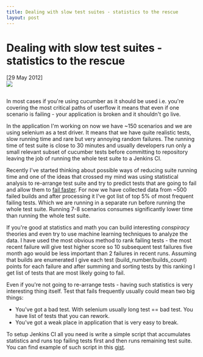 ```yaml
---
title: Dealing with slow test suites - statistics to the rescue
layout: post
---
```


# Dealing with slow test suites - statistics to the rescue

<div class="date">[29 May 2012]</div>

<a href="http://en.wikipedia.org/wiki/Moneyball_(film)">
  <img style="padding-bottom: 15px" src="http://i.imgur.com/ixIT5.jpg">
</a>

In most cases if you're using cucumber as it should be used i.e. you're covering the most critical paths of userflow it means that even if one scenario is failing - your application is broken and it shouldn't go live.

In the application I'm working on now we have ~150 scenarios and we are using selenium as a test driver. It means that we have quite realistic tests, slow running time and rare but very annoying random failures. The running time of test suite is close to 30 minutes and usually developers run only a small relevant subset of cucumber tests before committing to repository leaving the job of running the whole test suite to a Jenkins CI.

Recently I've started thinking about possible ways of reducing suite running time and one of the ideas that crossed my mind was using statistical analysis to re-arrange test suite and try to predict tests that are going to fail and allow them to [fail faster](http://en.wikipedia.org/wiki/Fail-fast). For now we have collected data from ~500 failed builds and after processing it I've got list of top 5% of most frequent failing tests. Which we are running in a separate run before running the whole test suite. Running 7-8 scenarios consumes significantly lower time than running the whole test suite.

If you're good at statistics and math you can build interesting _conspiracy_ theories and even try to use machine learning techniques to analyze the data. I have used the most obvious method to rank failing tests - the most recent failure will give test higher score so 10 subsequent test failures five month ago would be less important than 2 failures in recent runs. Assuming that builds are enumerated I give each test (build\_number/builds_count) points for each failure and after summing and sorting tests by this ranking I get list of tests that are most likely going to fail.

Even if you're not going to re-arrange tests - having such statistics is very interesting thing itself. Test that fails frequently usually could mean two big things:

* You've got a bad test. With selenium usually long test == bad test. You have list of tests that you can rework.
* You've got a weak place in application that is very easy to break. 

To setup Jenkins CI all you need is write a simple script that accumulates statistics and runs top failing tests first and then runs remaining test suite. You can find example of such script in this [gist](https://gist.github.com/2828887).
